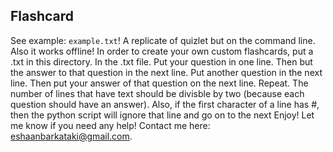 ## Flashcard

See example: `example.txt`! 
A replicate of quizlet but on the command line. Also it works offline! In order to create your own custom flashcards, put a .txt in this directory. In the .txt file. Put your question in one line. Then but the answer to that question in the next line. Put another question in the next line. Then put your answer of that question on the next line. Repeat. The number of lines that have text should be divisble by two (because each question should have an answer). 
Also, if the first character of a line has #, then the python script will ignore that line and go on to the next
Enjoy! Let me know if you need any help! Contact me here: eshaanbarkataki@gmail.com.
